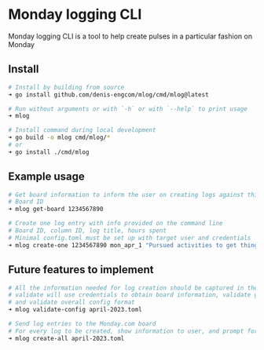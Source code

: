 # Monday logging CLI

Monday logging CLI is a tool to help create pulses in a particular fashion on Monday

## Install

```sh
# Install by building from source
➜ go install github.com/denis-engcom/mlog/cmd/mlog@latest

# Run without arguments or with `-h` or with `--help` to print usage
➜ mlog

# Install command during local development
➜ go build -o mlog cmd/mlog/*
# or
➜ go install ./cmd/mlog
```

## Example usage

```sh
# Get board information to inform the user on creating logs against this board.
# Board ID
➜ mlog get-board 1234567890

# Create one log entry with info provided on the command line
# Board ID, column ID, log title, hours spent
# Minimal config.toml must be set up with target user and credentials
➜ mlog create-one 1234567890 mon_apr_1 "Pursued activities to get things done" 2.5
```

## Future features to implement

```sh
# All the information needed for log creation should be captured in the toml
# validate will use credentials to obtain board information, validate group (day of the month) values,
# and validate overall config format
➜ mlog validate-config april-2023.toml

# Send log entries to the Monday.com board
# For every log to be created, show information to user, and prompt for confirmation
➜ mlog create-all april-2023.toml
```
